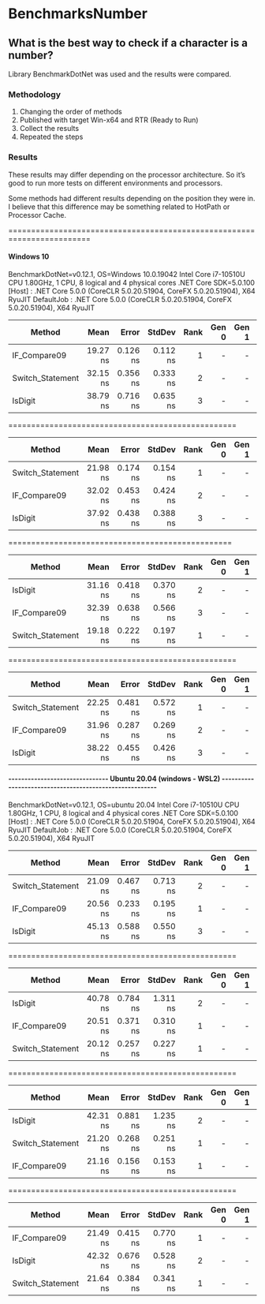 # BenchmarksNumber
## What is the best way to check if a character is a number?

Library BenchmarkDotNet was used and the results were compared. 

### Methodology
1) Changing the order of methods
2) Published with target Win-x64 and RTR (Ready to Run)
3) Collect the results
4) Repeated the steps

### Results
These results may differ depending on the processor architecture. So it’s good to run more tests on different environments and processors.

Some methods had different results depending on the position they were in. I believe that this difference may be something related to HotPath or Processor Cache.

========================================================================
#### Windows 10
BenchmarkDotNet=v0.12.1, OS=Windows 10.0.19042
Intel Core i7-10510U CPU 1.80GHz, 1 CPU, 8 logical and 4 physical cores
.NET Core SDK=5.0.100
  [Host]     : .NET Core 5.0.0 (CoreCLR 5.0.20.51904, CoreFX 5.0.20.51904), X64 RyuJIT
  DefaultJob : .NET Core 5.0.0 (CoreCLR 5.0.20.51904, CoreFX 5.0.20.51904), X64 RyuJIT

|           Method |     Mean |    Error |   StdDev | Rank | Gen 0 | Gen 1 | Gen 2 | Allocated |
|----------------- |---------:|---------:|---------:|-----:|------:|------:|------:|----------:|
|     IF_Compare09 | 19.27 ns | 0.126 ns | 0.112 ns |    1 |     - |     - |     - |         - |
| Switch_Statement | 32.15 ns | 0.356 ns | 0.333 ns |    2 |     - |     - |     - |         - |
|          IsDigit | 38.79 ns | 0.716 ns | 0.635 ns |    3 |     - |     - |     - |         - |

==================================================

|           Method |     Mean |    Error |   StdDev | Rank | Gen 0 | Gen 1 | Gen 2 | Allocated |
|----------------- |---------:|---------:|---------:|-----:|------:|------:|------:|----------:|
| Switch_Statement | 21.98 ns | 0.174 ns | 0.154 ns |    1 |     - |     - |     - |         - |
|     IF_Compare09 | 32.02 ns | 0.453 ns | 0.424 ns |    2 |     - |     - |     - |         - |
|          IsDigit | 37.92 ns | 0.438 ns | 0.388 ns |    3 |     - |     - |     - |         - |

=================================================

|           Method |     Mean |    Error |   StdDev | Rank | Gen 0 | Gen 1 | Gen 2 | Allocated |
|----------------- |---------:|---------:|---------:|-----:|------:|------:|------:|----------:|
|          IsDigit | 31.16 ns | 0.418 ns | 0.370 ns |    2 |     - |     - |     - |         - |
|     IF_Compare09 | 32.39 ns | 0.638 ns | 0.566 ns |    3 |     - |     - |     - |         - |
| Switch_Statement | 19.18 ns | 0.222 ns | 0.197 ns |    1 |     - |     - |     - |         - |

==================================================


|           Method |     Mean |    Error |   StdDev | Rank | Gen 0 | Gen 1 | Gen 2 | Allocated |
|----------------- |---------:|---------:|---------:|-----:|------:|------:|------:|----------:|
| Switch_Statement | 22.25 ns | 0.481 ns | 0.572 ns |    1 |     - |     - |     - |         - |
|     IF_Compare09 | 31.96 ns | 0.287 ns | 0.269 ns |    2 |     - |     - |     - |         - |
|          IsDigit | 38.22 ns | 0.455 ns | 0.426 ns |    3 |     - |     - |     - |         - |

 ####  ------------------------------- Ubuntu 20.04 (windows - WSL2) --------------------------------------------------------

BenchmarkDotNet=v0.12.1, OS=ubuntu 20.04
Intel Core i7-10510U CPU 1.80GHz, 1 CPU, 8 logical and 4 physical cores
.NET Core SDK=5.0.100
  [Host]     : .NET Core 5.0.0 (CoreCLR 5.0.20.51904, CoreFX 5.0.20.51904), X64 RyuJIT
  DefaultJob : .NET Core 5.0.0 (CoreCLR 5.0.20.51904, CoreFX 5.0.20.51904), X64 RyuJIT


|           Method |     Mean |    Error |   StdDev | Rank | Gen 0 | Gen 1 | Gen 2 | Allocated |
|----------------- |---------:|---------:|---------:|-----:|------:|------:|------:|----------:|
| Switch_Statement | 21.09 ns | 0.467 ns | 0.713 ns |    2 |     - |     - |     - |         - |
|     IF_Compare09 | 20.56 ns | 0.233 ns | 0.195 ns |    1 |     - |     - |     - |         - |
|          IsDigit | 45.13 ns | 0.588 ns | 0.550 ns |    3 |     - |     - |     - |         - |

==================================================

|           Method |     Mean |    Error |   StdDev | Rank | Gen 0 | Gen 1 | Gen 2 | Allocated |
|----------------- |---------:|---------:|---------:|-----:|------:|------:|------:|----------:|
|          IsDigit | 40.78 ns | 0.784 ns | 1.311 ns |    2 |     - |     - |     - |         - |
|     IF_Compare09 | 20.51 ns | 0.371 ns | 0.310 ns |    1 |     - |     - |     - |         - |
| Switch_Statement | 20.12 ns | 0.257 ns | 0.227 ns |    1 |     - |     - |     - |         - |

==================================================

|           Method |     Mean |    Error |   StdDev | Rank | Gen 0 | Gen 1 | Gen 2 | Allocated |
|----------------- |---------:|---------:|---------:|-----:|------:|------:|------:|----------:|
|          IsDigit | 42.31 ns | 0.881 ns | 1.235 ns |    2 |     - |     - |     - |         - |
| Switch_Statement | 21.20 ns | 0.268 ns | 0.251 ns |    1 |     - |     - |     - |         - |
|     IF_Compare09 | 21.16 ns | 0.156 ns | 0.153 ns |    1 |     - |     - |     - |         - |

==================================================

|           Method |     Mean |    Error |   StdDev | Rank | Gen 0 | Gen 1 | Gen 2 | Allocated |
|----------------- |---------:|---------:|---------:|-----:|------:|------:|------:|----------:|
|     IF_Compare09 | 21.49 ns | 0.415 ns | 0.770 ns |    1 |     - |     - |     - |         - |
|          IsDigit | 42.32 ns | 0.676 ns | 0.528 ns |    2 |     - |     - |     - |         - |
| Switch_Statement | 21.64 ns | 0.384 ns | 0.341 ns |    1 |     - |     - |     - |         - |
